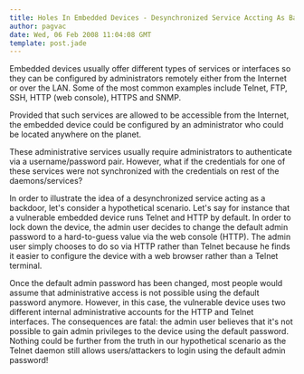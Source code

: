 ```yaml
---
title: Holes In Embedded Devices - Desynchronized Service Accting As Backdoor
author: pagvac
date: Wed, 06 Feb 2008 11:04:08 GMT
template: post.jade
---
```


Embedded devices usually offer different types of services or interfaces so they can be configured by administrators remotely either from the Internet or over the LAN. Some of the most common examples include Telnet, FTP, SSH, HTTP (web console), HTTPS and SNMP.

Provided that such services are allowed to be accessible from the Internet, the embedded device could be configured by an administrator who could be located anywhere on the planet.

These administrative services usually require administrators to authenticate via a username/password pair. However, what if the credentials for one of these services were not synchronized with the credentials on rest of the daemons/services?

In order to illustrate the idea of a desynchronized service acting as a backdoor, let's consider a hypothetical scenario. Let's say for instance that a vulnerable embedded device runs Telnet and HTTP by default. In order to lock down the device, the admin user decides to change the default admin password to a hard-to-guess value via the web console (HTTP). The admin user simply chooses to do so via HTTP rather than Telnet because he finds it easier to configure the device with a web browser rather than a Telnet terminal.

Once the default admin password has been changed, most people would assume that administrative access is not possible using the default password anymore. However, in this case, the vulnerable device uses two different internal administrative accounts for the HTTP and Telnet interfaces. The consequences are fatal: the admin user believes that it's not possible to gain admin privileges to the device using the default password. Nothing could be further from the truth in our hypothetical scenario as the Telnet daemon still allows users/attackers to login using the default admin password!
